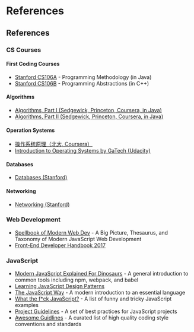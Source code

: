 # References



## References

### CS Courses

#### First Coding Courses

* [Stanford CS106A](https://www.youtube.com/watch?v=KkMDCCdjyW8) - Programming Methodology \(in Java\)
* [Stanford CS106B](https://www.youtube.com/watch?v=kMzH3tfP6f8) - Programming Abstractions \(in C++\)

#### Algorithms

* [Algorithms, Part I \(Sedgewick, Princeton, Coursera, in Java\)](https://www.coursera.org/learn/algorithms-part1)
* [Algorithms, Part II \(Sedgewick, Princeton, Coursera, in Java\)](https://www.coursera.org/learn/algorithms-part2)

#### Operation Systems

* [操作系统原理（北大, Coursera）](https://zh.coursera.org/learn/os-pku)
* [Introduction to Operating Systems by GaTech \(Udacity\)](https://www.udacity.com/course/introduction-to-operating-systems--ud923)

#### Databases

* [Databases \(Stanford\)](https://lagunita.stanford.edu/courses/DB/2014/SelfPaced/about)

#### Networking

* [Networking \(Stanford\)](https://lagunita.stanford.edu/courses/Engineering/Networking-SP/SelfPaced/about)

### Web Development

* [Spellbook of Modern Web Dev](https://github.com/dexteryy/spellbook-of-modern-webdev) - A Big Picture, Thesaurus, and Taxonomy of Modern JavaScript Web Development
* [Front-End Developer Handbook 2017](https://frontendmasters.gitbooks.io/front-end-handbook-2017/content/)

### JavaScript

* [Modern JavaScript Explained For Dinosaurs](https://medium.com/the-node-js-collection/modern-javascript-explained-for-dinosaurs-f695e9747b70) - A general introduction to common tools including npm, webpack, and babel
* [Learning JavaScript Design Patterns](https://addyosmani.com/resources/essentialjsdesignpatterns/book/)
* [The JavaScript Way](https://github.com/bpesquet/thejsway) - A modern introduction to an essential language
* [What the f\*ck JavaScript?](https://github.com/denysdovhan/wtfjs) - A list of funny and tricky JavaScript examples
* [Project Guidelines](https://github.com/wearehive/project-guidelines) - A set of best practices for JavaScript projects
* [Awesome Guidlines](https://github.com/Kristories/awesome-guidelines) - A curated list of high quality coding style conventions and standards

